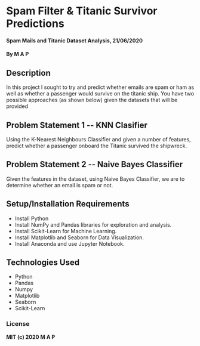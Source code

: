 # Spam Filter & Titanic Survivor Predictions
#### Spam Mails and Titanic Dataset Analysis, 21/06/2020
#### By **M A P**
## Description
In this project I sought to try and predict whether emails are spam or ham as well as whether a passenger would survive on the titanic ship. 
You have two possible approaches (as shown below) given the datasets that will be provided

## Problem Statement 1 -- KNN Clasifier

Using the K-Nearest Neighbours Classifier and given a number of features, predict whether a passenger onboard the Titanic survived the shipwreck.

## Problem Statement 2 -- Naive Bayes Classifier

Given the features in the dataset, using Naive Bayes Classifier, we are to determine whether an email is spam or not.


## Setup/Installation Requirements
* Install Python
* Install NumPy and Pandas libraries for exploration and analysis.
* Install Scikit-Learn for Machine Learning.
* Install Matplotlib and Seaborn for Data Visualization.
* Install Anaconda and use Jupyter Notebook.

## Technologies Used
* Python
* Pandas
* Numpy
* Matplotlib
* Seaborn
* Scikit-Learn

### License
**MIT (c) 2020 M A P**
